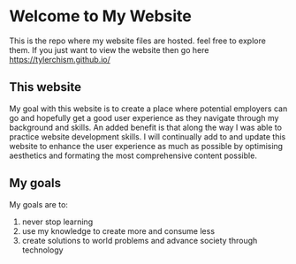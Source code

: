 # Welcome to My Website

This is the repo where my website files are hosted. feel free to explore them. If you just want to view the website then go here https://tylerchism.github.io/

## This website

My goal with this website is to create a place where potential employers can go and hopefully get a good user experience as they navigate through my background and skills. An added benefit is that along the way I was able to practice website development skills. I will continually add to and update this website to enhance the user experience as much as possible by optimising aesthetics and formating the most comprehensive content possible.

## My goals

My goals are to:

1. never stop learning 
2. use my knowledge to create more and consume less
3. create solutions to world problems and advance society through technology



